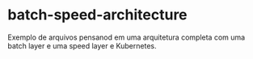 # batch-speed-architecture

Exemplo de arquivos pensanod em uma arquitetura completa com uma batch layer e uma speed layer e Kubernetes. 